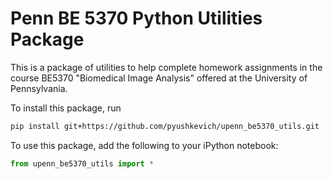 # Penn BE 5370 Python Utilities Package

This is a package of utilities to help complete homework assignments in the course BE5370 "Biomedical Image Analysis" offered at the University of Pennsylvania. 

To install this package, run

``` sh
pip install git+https://github.com/pyushkevich/upenn_be5370_utils.git
```

To use this package, add the following to your iPython notebook:

``` python 
from upenn_be5370_utils import *
```

